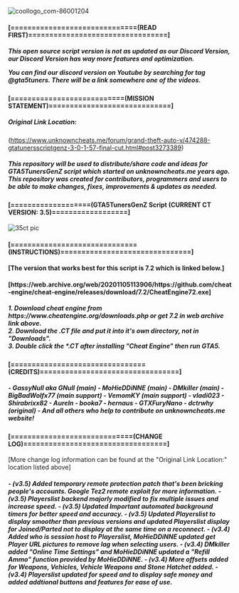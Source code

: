![coollogo_com-86001204](https://user-images.githubusercontent.com/121238089/215266662-298b1de1-e38d-4a27-9e22-4cd2bce23735.png)

<h4>[==============================(READ FIRST)=================================]</h4>

<h5>This open source script version is not as updated as our Discord Version, our Discord Version has way more features and optimization.

You can find our discord version on Youtube by searching for tag @gta5tuners. There will be a link somewhere one of the videos.</h5>

<h4>[===========================(MISSION STATEMENT)=============================]</h4>

<h5>Original Link Location:</h5>

(https://www.unknowncheats.me/forum/grand-theft-auto-v/474288-gtatunersscriptgenz-3-0-1-57-final-cut.html#post3273389)

<h5>This repository will be used to distribute/share code and ideas for GTA5TunersGenZ script which started on unknowncheats.me years ago.
This repository was created for contributors, programmers and users to be able to make changes, fixes, improvements & updates as needed.</h5>

<h4>[===================(GTA5TunersGenZ Script (CURRENT CT VERSION: 3.5)==================]</h4>

![35ct pic](https://user-images.githubusercontent.com/121238089/215269685-99fb7326-c929-4e38-801c-5f284ded47af.PNG)

<h4>[==============================(INSTRUCTIONS)===============================]</h4>

<h4>[The version that works best for this script is 7.2 which is linked below.]</h4>
<h4>[https://web.archive.org/web/20201105113906/https://github.com/cheat-engine/cheat-engine/releases/download/7.2/CheatEngine72.exe]</h4>

<h5>1. Download cheat engine from https://www.cheatengine.org/downloads.php or get 7.2 in web archive link above.<br>
2. Download the .CT file and put it into it's own directory, not in "Downloads".<br>
3. Double click the *.CT after installing "Cheat Engine" then run GTA5.</h5>

<h4>[================================(CREDITS)=================================]</h4>

<h5>- GassyNull aka GNull (main)
- MoHieDDiNNE (main)
- DMkiller (main)
- BigBadWolfx77 (main support)
- VemomKY (main support)
- vladi023
- Shirabrixx82
- AureIn
- booka7
- hernaus
- GTXFuryNano
- dctrwhy (original)
- And all others who help to contribute on unknowncheats.me website!</h5>

<h4>[=============================(CHANGE LOG)==================================]</h4>

[More change log information can be found at the "Original Link Location:" location listed above]

<h5>- (v3.5) Added temporary remote protection patch that's been bricking people's accounts. Google Tez2 remote exploit for more information.
- (v3.5) Playerslist backend majorly modified to fix multiple issues and increase speed.
- (v3.5) Updated Important automated background timers for better speed and accuracy.
- (v3.5) Updated Playerslist to display smoother than previous versions and updated Playerslist display for Joined/Parted not to display at the same time on a reconnect.
- (v3.4) Added who is session host to Playerslist, MoHieDDiNNE updated get Player URL pictures to remove lag when selecting users.
- (v3.4) DMkiller added "Online Time Settings" and MoHieDDiNNE updated a "Refill Ammo" function provided by MoHieDDiNNE.
- (v3.4) More offsets added for Weapons, Vehicles, Vehicle Weapons and Stone Hatchet added.
- (v3.4) Playerslist updated for speed and to display safe money and added addtional buttons and features for ease of use.</h5>
